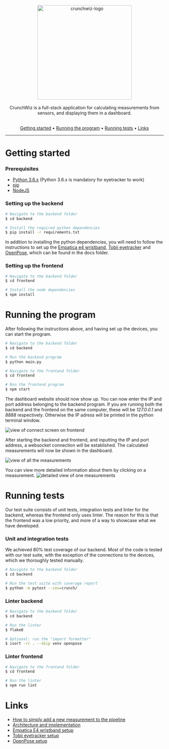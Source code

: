 <div align="center">
  <img src="https://i.imgur.com/MJT7kl6.png" alt="crunchwiz-logo" width="300">
<br>
<br>
CrunchWiz is a full-stack application for calculating measurements from sensors, and displaying them in a dashboard.
<br>
<br>
<p align="center">
  <a href="#getting-started">Getting started</a> •
  <a href="#running-the-program">Running the program</a> •
  <a href="#running-tests">Running tests</a> •
  <a href="#links">Links</a>
</p>
</div>

---

# Getting started

### Prerequisites
- [Python 3.6.x](https://www.python.org/downloads/) (Python 3.6.x is mandatory for eyetracker to work)
- [pip](https://pypi.org/project/pip/)
- [NodeJS](https://nodejs.org/en/)


### Setting up the backend
```bash
# Navigate to the backend folder
$ cd backend

# Install the required python dependencies
$ pip install -r requirements.txt
```

In addition to installing the python dependencies, you will need to follow the instructions to set up the
[Empatica e4 wristband](docs/empatica_setup.md), [Tobii eyetracker](docs/eyetracker_setup.md) and
[OpenPose](docs/openpose_setup.md), which can be found in the docs folder.

### Setting up the frontend
```bash
# Navigate to the backend folder
$ cd frontend

# Install the node dependencies
$ npm install
```

# Running the program
After following the instructions above, and having set up the devices, you can start the program.
```bash
# Navigate to the backend folder
$ cd backend

# Run the backend program
$ python main.py
```
```bash
# Navigate to the frontend folder
$ cd frontend

# Run the frontend program
$ npm start
```
The dashboard website should now show up. You can now enter the IP and port address
belonging to the backend program. If you are running both the backend and the frontend on the
same computer, these will be *127.0.0.1* and *8888* respectively. Otherwise the IP adress
will be printed in the python terminal window.

![view of connect screen on frontend](https://i.imgur.com/BXb53p7.png)

After starting the backend and frontend, and inputting the IP and port address, a websocket connection
will be established. The calculated measurements will now be shown in the dashboard.

![view of all the measurements](https://i.gyazo.com/3a7458ad4ace07be39424004e57da077.png)

You can
view more detailed information about them by clicking on a measurement.
![detailed view of one measurements](https://i.gyazo.com/a93fd032f0a677b711ef972245f060ef.png)
# Running tests
Our test suite consists of unit tests, integration tests and linter for the backend, whereas the
frontend only uses linter. The reason for this is that the frontend was a low priority,
and more of a way to showcase what we have developed.

### Unit and integration tests
We achieved 80% test coverage of our backend. Most of the code is tested with our test suite, with the
exception of the connections to the devices, which we thoroughly tested manually.
```bash
# Navigate to the backend folder
$ cd backend

# Run the test suite with coverage report
$ python -m pytest --cov=crunch/
```

### Linter backend
```bash
# Navigate to the backend folder
$ cd backend

# Run the linter
$ flake8

# Optional: run the "import formatter"
$ isort -rc . --skip venv openpose
```

### Linter frontend
```bash
# Navigate to the frontend folder
$ cd frontend

# Run the linter
$ npm run lint
```

# Links
- [How to simply add a new measurement to the pipeline](docs/new_measurement.md)
- [Architecture and implementation](docs/architecture.md)
- [Empatica E4 wristband setup](docs/empatica_setup.md)
- [Tobii eyetracker setup](docs/eyetracker_setup.md)
- [OpenPose setup](docs/openpose_setup.md)
